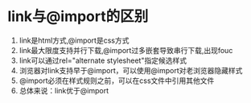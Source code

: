 # link与@import的区别
1. link是html方式,@import是css方式
2. link最大限度支持并行下载,@import过多嵌套导致串行下载,出现fouc
3. link可以通过rel="alternate stylesheet"指定候选样式
4. 浏览器对link支持早于@import，可以使用@import对老浏览器隐藏样式
5. @import必须在样式规则之前，可以在css文件中引用其他文件
6. 总体来说：link优于@import